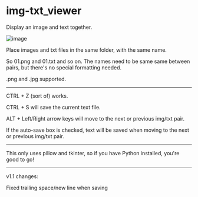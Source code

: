 # img-txt_viewer
Display an image and text together.

![image](https://user-images.githubusercontent.com/70049990/220445796-ea8c9b05-3a89-46cb-81f9-e291589d6c07.png)

Place images and txt files in the same folder, with the same name.

So 01.png and 01.txt and so on. The names need to be same same between pairs, but there's no special formatting needed.

.png and .jpg supported.

__________
CTRL + Z (sort of) works.

CTRL + S will save the current text file.

ALT + Left/Right arrow keys will move to the next or previous img/txt pair.

If the auto-save box is checked, text will be saved when moving to the next or previous img/txt pair.

__________

This only uses pillow and tkinter, so if you have Python installed, you're good to go!

__________

v1.1 changes:

Fixed trailing space/new line when saving

